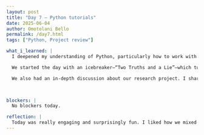 ```yaml
---
layout: post
title: "Day 7 – Python tutorials"
date: 2025-06-04
author: Omotolani Bello
permalink: /day7.html
tags: ["Python, Project review"]

what_i_learned: |
  I deepened my understanding of Python, particularly how to work with lists and tuples. I learned how to add, remove, and clear elements in both data structures, which helped me grasp how data can be managed efficiently in different scenarios. The session made me appreciate the differences between lists and tuples—especially the mutability of lists versus the fixed nature of tuples. Practicing these operations in real-time really boosted my confidence in writing cleaner, more effective code. It’s exciting to see how foundational concepts like these tie directly into real-world data processing. 

  We started the day with an icebreaker—“Two Truths and a Lie”—which turned out to be fun. Everyone participated enthusiastically, and it gave us a lighthearted way to learn about one another. It helped break down any awkwardness, not like there was any anyways, and made the group feel more connected. I feel like I now know a bit more about the people I’ll be working closely with this summer, which makes the whole experience feel more collaborative.

  We also had an in-depth discussion about our research project. I shared my problem statement and walked through the approach or methods we plan to use. We discussed what makes our project “trustworthy,” especially in terms of fairness, explainability, and the use of open-source datasets. Additionally, we outlined some realistic milestones for the first four weeks, which helps me visualize how to pace the work ahead. It was helpful to also talk through the type of support we might need throughout the project—whether technical, mentorship, or access to resources.

  

blockers: |
  No blockers today.

reflection: |
  Today was really engaging and surprisingly fun. I liked how we mixed learning with group conversations—it made everything feel more natural and less overwhelming. Talking through the project with everyone helped clear up some things I was unsure about. I’m feeling more confident and genuinely excited to keep going with the work ahead.
---
```

